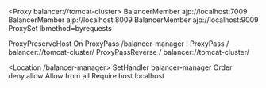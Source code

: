 <Proxy balancer://tomcat-cluster>
    BalancerMember ajp://localhost:7009
    BalancerMember ajp://localhost:8009
    BalancerMember ajp://localhost:9009
    ProxySet lbmethod=byrequests
</Proxy>

ProxyPreserveHost On
ProxyPass /balancer-manager !
ProxyPass / balancer://tomcat-cluster/
ProxyPassReverse / balancer://tomcat-cluster/

<Location /balancer-manager>
    SetHandler balancer-manager
    Order deny,allow
    Allow from all
    Require host localhost
</Location>
